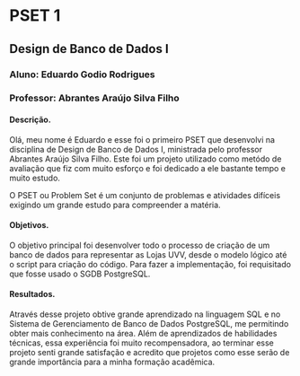 # PSET 1
## Design de Banco de Dados I
### Aluno: Eduardo Godio Rodrigues
### Professor: Abrantes Araújo Silva Filho
#### Descrição.
 Olá, meu nome é Eduardo e esse foi o primeiro PSET que desenvolvi na disciplina de Design de Banco de Dados I, ministrada pelo professor Abrantes Araújo Silva Filho.
 Este foi um projeto utilizado como metódo de avaliação que fiz com muito esforço e foi dedicado a ele bastante tempo e muito estudo.
 
 O PSET ou Problem Set é um conjunto de problemas e atividades difíceis exigindo um grande estudo para  compreender a matéria.
#### Objetivos.
 O objetivo principal foi desenvolver todo o processo de criação de um banco de dados para representar as Lojas UVV, desde o modelo lógico até o script para criação do código. Para fazer a implementação, foi requisitado que fosse usado o SGDB PostgreSQL.
#### Resultados.
 Através desse projeto obtive grande aprendizado na linguagem SQL e no Sistema de Gerenciamento de Banco de Dados PostgreSQL, me permitindo obter mais conhecimento na área. Além de aprendizados de habilidades técnicas, essa experiência foi muito recompensadora, ao terminar esse projeto senti grande satisfação e acredito que projetos como esse serão de grande importância para a minha formação acadêmica.
